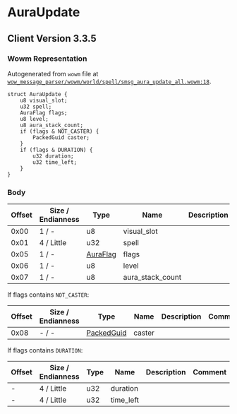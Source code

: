 # AuraUpdate

## Client Version 3.3.5

### Wowm Representation

Autogenerated from `wowm` file at [`wow_message_parser/wowm/world/spell/smsg_aura_update_all.wowm:18`](https://github.com/gtker/wow_messages/tree/main/wow_message_parser/wowm/world/spell/smsg_aura_update_all.wowm#L18).
```rust,ignore
struct AuraUpdate {
    u8 visual_slot;
    u32 spell;
    AuraFlag flags;
    u8 level;
    u8 aura_stack_count;
    if (flags & NOT_CASTER) {
        PackedGuid caster;
    }
    if (flags & DURATION) {
        u32 duration;
        u32 time_left;
    }
}
```
### Body

| Offset | Size / Endianness | Type | Name | Description | Comment |
| ------ | ----------------- | ---- | ---- | ----------- | ------- |
| 0x00 | 1 / - | u8 | visual_slot |  |  |
| 0x01 | 4 / Little | u32 | spell |  |  |
| 0x05 | 1 / - | [AuraFlag](auraflag.md) | flags |  |  |
| 0x06 | 1 / - | u8 | level |  |  |
| 0x07 | 1 / - | u8 | aura_stack_count |  |  |

If flags contains `NOT_CASTER`:

| Offset | Size / Endianness | Type | Name | Description | Comment |
| ------ | ----------------- | ---- | ---- | ----------- | ------- |
| 0x08 | - / - | [PackedGuid](../spec/packed-guid.md) | caster |  |  |

If flags contains `DURATION`:

| Offset | Size / Endianness | Type | Name | Description | Comment |
| ------ | ----------------- | ---- | ---- | ----------- | ------- |
| - | 4 / Little | u32 | duration |  |  |
| - | 4 / Little | u32 | time_left |  |  |

